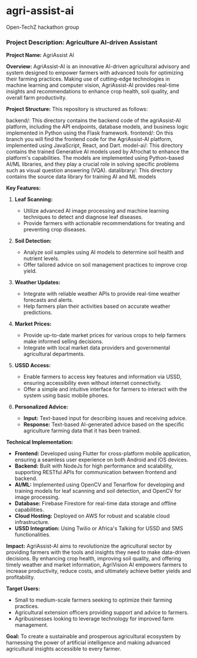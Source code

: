 # agri-assist-ai

Open-TechZ hackathon group

### Project Description: Agriculture AI-driven Assistant

**Project Name:** AgriAssist AI

**Overview:**
AgriAssist-AI is an innovative AI-driven agricultural advisory and system designed to empower farmers with advanced tools for optimizing their farming practices. Making use of  cutting-edge technologies in machine learning and computer vision, AgriAssist-AI provides real-time insights and recommendations to enhance crop health, soil quality, and overall farm productivity.

**Project Structure:**
This repository is structured as follows:

backend/: This directory contains the backend code of the agriAssist-AI platform, including the API endpoints, database models, and business logic implemented in Python using the Flask framework.
frontend/: On this branch you will find the frontend code for the AgriAssist-AI platform, implemented using JavaScript, React, and Dart. 
model-ai/: This directory contains the trained Generative AI models used by Afrochat to enhance the platform's capabilities. The models are implemented using Python-based AI/ML libraries, and they play a crucial role in solving specific problems such as visual question answering (VQA).
datalibrary/: This directory contains the source data library for training AI and ML models


**Key Features:**
1. **Leaf Scanning:**
   - Utilize advanced AI image processing and machine learning techniques to detect and diagnose leaf diseases.
   - Provide farmers with actionable recommendations for treating and preventing crop diseases.

2. **Soil Detection:**
   - Analyze soil samples using AI models to determine soil health and nutrient levels.
   - Offer tailored advice on soil management practices to improve crop yield.

3. **Weather Updates:**
   - Integrate with reliable weather APIs to provide real-time weather forecasts and alerts.
   - Help farmers plan their activities based on accurate weather predictions.

4. **Market Prices:**
   - Provide up-to-date market prices for various crops to help farmers make informed selling decisions.
   - Integrate with local market data providers and governmental agricultural departments.

5. **USSD Access:**
   - Enable farmers to access key features and information via USSD, ensuring accessibility even without internet connectivity.
   - Offer a simple and intuitive interface for farmers to interact with the system using basic mobile phones.

6. **Personalized Advice:**
   - **Input:** Text-based input for describing issues and receiving advice.
   - **Response:** Text-based AI-generated advice based on the specific agriculture farming data that it has been trained.

**Technical Implementation:**
- **Frontend:** Developed using Flutter for cross-platform mobile application, ensuring a seamless user experience on both Android and iOS devices.
- **Backend:** Built with NodeJs for high performance and scalability, supporting RESTful APIs for communication between frontend and backend.
- **AI/ML:** Implemented using OpenCV and Tenarflow for developing and training models for leaf scanning and soil detection, and OpenCV for image processing.
- **Database:** Firebase Firestore for real-time data storage and offline capabilities.
- **Cloud Hosting:** Deployed on AWS for robust and scalable cloud infrastructure.
- **USSD Integration:** Using Twilio or Africa's Talking for USSD and SMS functionalities.

**Impact:**
AgriAssist-AI aims to revolutionize the agricultural sector by providing farmers with the tools and insights they need to make data-driven decisions. By enhancing crop health, improving soil quality, and offering timely weather and market information, AgriVision AI empowers farmers to increase productivity, reduce costs, and ultimately achieve better yields and profitability.

**Target Users:**
- Small to medium-scale farmers seeking to optimize their farming practices.
- Agricultural extension officers providing support and advice to farmers.
- Agribusinesses looking to leverage technology for improved farm management.

**Goal:**
To create a sustainable and prosperous agricultural ecosystem by harnessing the power of artificial intelligence and making advanced agricultural insights accessible to every farmer.

